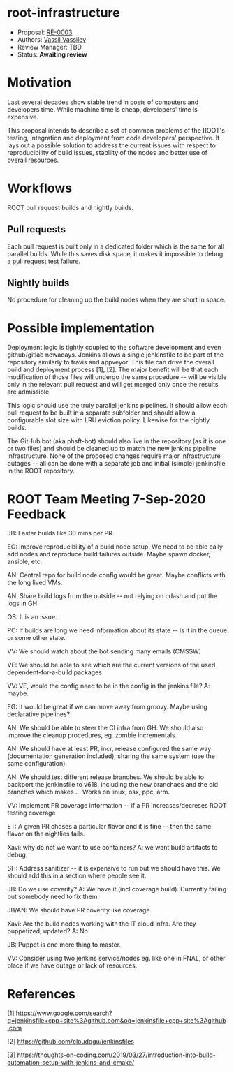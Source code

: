 # root-infrastructure

* Proposal: [RE-0003](0003-root-infrastructure.md)
* Authors: [Vassil Vassilev](https://github.com/vgvassilev)
* Review Manager: TBD
* Status: **Awaiting review**

Motivation
===

Last several decades show stable trend in costs of computers and developers time. While machine time is cheap, developers' time is expensive.

This proposal intends to describe a set of common problems of the ROOT's testing, integration and deployment from code developers' perspective. It lays out a possible solution to address the current issues with respect to reproducibility of build issues, stability of the nodes and better use of overall resources.


Workflows
===

ROOT pull request builds and nightly builds.


Pull requests
---

Each pull request is built only in a dedicated folder which is the same for all parallel builds. While this saves disk space, it makes it impossible to debug a pull request test failure.


Nightly builds
---

  No procedure for cleaning up the build nodes when they are short in space.


Possible implementation
===

Deployment logic is tightly coupled to the software development and even github/gitlab nowadays. Jenkins allows a single jenkinsfile to be part of the repository similarly to travis and appveyor. This file can drive the overall build and deployment process [1], [2]. The major benefit will be that each modification of those files will undergo the same procedure -- will be visible only in the relevant pull request and will get merged only once the results are admissible.

This logic should use the truly parallel jenkins pipelines. It should allow each pull request to be built in a separate subfolder and should allow a configurable slot size with LRU eviction policy. Likewise for the nightly builds.

The GitHub bot (aka phsft-bot) should also live in the repository (as it is one or two files) and should be cleaned up to match the new jenkins pipeline infrastructure.
None of the proposed changes require major infrastructure outages -- all can be done with a separate job and initial (simple) jenkinsfile in the ROOT repository.

ROOT Team Meeting 7-Sep-2020 Feedback
===

JB: Faster builds like 30 mins per PR.

EG: Improve reproducibility of a build node setup. We need to be able eaily add nodes and reproduce build failures outside. Maybe spawn docker, ansible, etc.

AN: Central repo for build node config would be great. Maybe conflicts with the long lived VMs.

AN: Share build logs from the outside -- not relying on cdash and put the logs in GH

OS: It is an issue.

PC: If builds are long we need information about its state -- is it in the queue or some other state.

VV: We should watch about the bot sending many emails (CMSSW)

VE: We should be able to see which are the current versions of the used dependent-for-a-build packages

VV: VE, would the config need to be in the config in the jenkins file? A: maybe.

EG: It would be great if we can move away from groovy. Maybe using declarative pipelines?

AN: We should be able to steer the CI infra from GH. We should also improve the cleanup procedures, eg. zombie incrementals. 

AN: We should have at least PR, incr, release configured the same way (documentation generation included), sharing the same system (use the same configuration).

AN: We should test different release branches. We should be able to backport the jenkinsfile to v618, including the new branchaes and the old branches which makes ... Works on linux, osx, ppc, arm.

VV: Implement PR coverage information -- if a PR increases/decreses ROOT testing coverage

ET: A given PR choses a particular flavor and it is fine -- then the same flavor on the nightlies fails.  

Xavi: why do not we want to use containers? A: we want build artifacts to debug.

SH: Address sanitizer -- it is expensive to run but we should have this. We should add this in a section where people see it.

JB: Do we use coverity? A: We have it (incl coverage build). Currently failing but somebody need to fix them.

JB/AN: We should have PR coverity like coverage.

Xavi: Are the build nodes working with the IT cloud infra. Are they puppetized, updated? A: No

JB: Puppet is one more thing to master.

VV: Consider using two jenkins service/nodes eg. like one in FNAL, or other place if we have outage or lack of resources.


References
===

[1] https://www.google.com/search?q=jenkinsfile+cpp+site%3Agithub.com&oq=jenkinsfile+cpp+site%3Agithub.com

[2] https://github.com/cloudogu/jenkinsfiles

[3] https://thoughts-on-coding.com/2019/03/27/introduction-into-build-automation-setup-with-jenkins-and-cmake/


